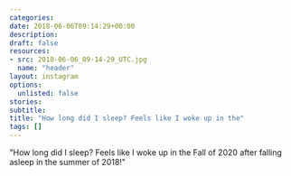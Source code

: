 ```yaml
---
categories:
date: 2018-06-06T09:14:29+00:00
description:
draft: false
resources:
- src: 2018-06-06_09-14-29_UTC.jpg
  name: "header"
layout: instagram
options:
  unlisted: false
stories:
subtitle:
title: "How long did I sleep? Feels like I woke up in the"
tags: []
---
```


"How long did I sleep? Feels like I woke up in the Fall of 2020 after falling asleep in the summer of 2018!"
